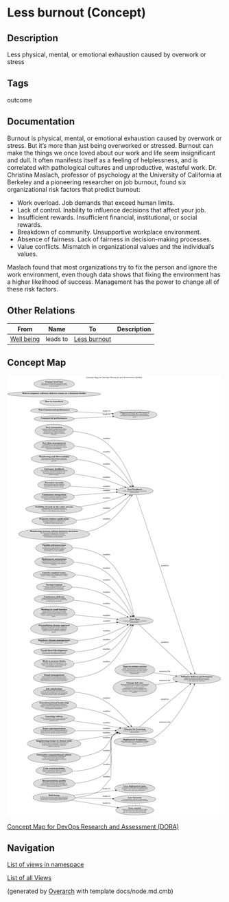 
# Less burnout (Concept)
## Description
Less physical, mental, or emotional exhaustion caused by overwork or stress


## Tags
outcome

## Documentation
Burnout is physical, mental, or emotional exhaustion caused by overwork or stress.
But it’s more than just being overworked or stressed. Burnout can make the things
we once loved about our work and life seem insignificant and dull. It often
manifests itself as a feeling of helplessness, and is correlated with
pathological cultures and unproductive, wasteful work. Dr. Christina Maslach,
professor of psychology at the University of California at Berkeley and a
pioneering researcher on job burnout, found six organizational risk factors
that predict burnout:

* Work overload. Job demands that exceed human limits.
* Lack of control. Inability to influence decisions that affect your job.
* Insufficient rewards. Insufficient financial, institutional, or social rewards.
* Breakdown of community. Unsupportive workplace environment.
* Absence of fairness. Lack of fairness in decision-making processes.
* Value conflicts. Mismatch in organizational values and the individual’s values.

Maslach found that most organizations try to fix the person and ignore the work
environment, even though data shows that fixing the environment has a higher
likelihood of success. Management has the power to change all of these risk factors.
## Other Relations
| From | Name | To | Description |
|---|---|---|---|
| [Well being](../../software-development/dora/capability/well-being.md) | leads to | [Less burnout](../../software-development/dora/less-burnout.md) |  |

## Concept Map
![Concept Map for DevOps Research and Assessment (DORA)](../../software-development/dora/concept-view.png)

[Concept Map for DevOps Research and Assessment (DORA)](../../software-development/dora/concept-view.md)


## Navigation
[List of views in namespace](./views-in-namespace.md)

[List of all Views](../../views.md)


(generated by [Overarch](https://github.com/soulspace-org/overarch) with template docs/node.md.cmb)
